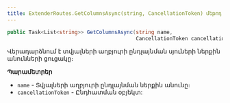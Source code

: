 ```yaml
---
title: ExtenderRoutes.GetColumnsAsync(string, CancellationToken) մեթոդ
---
```


```c#
public Task<List<string>> GetColumnsAsync(string name, 
                                          CancellationToken cancellationToken = default)
```

Վերադարձնում է տվյալների աղբյուրի ընդլայնման սյուների ներքին անունների ցուցակը։

**Պարամետրեր**

* `name` - Տվյալների աղբյուրի ընդլայնման ներքին անունը։
* `cancellationToken` - Ընդհատման օբյեկտ:
